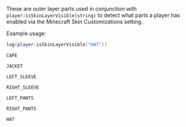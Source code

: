 These are outer layer parts used in conjunction with <code>player:isSkinLayerVisible(string)</code> to detect what parts a player has enabled via the Minecraft Skin Customizations setting.

Example usage:
```lua
log(player:isSkinLayerVisible("HAT"))
```

<code>CAPE</code>

<code>JACKET</code>

<code>LEFT_SLEEVE</code>

<code>RIGHT_SLEEVE</code>

<code>LEFT_PANTS</code>

<code>RIGHT_PANTS</code>

<code>HAT</code>